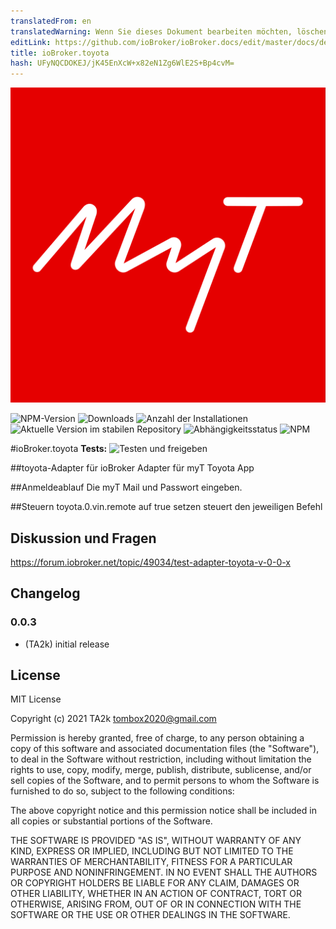```yaml
---
translatedFrom: en
translatedWarning: Wenn Sie dieses Dokument bearbeiten möchten, löschen Sie bitte das Feld "translationsFrom". Andernfalls wird dieses Dokument automatisch erneut übersetzt
editLink: https://github.com/ioBroker/ioBroker.docs/edit/master/docs/de/adapterref/iobroker.toyota/README.md
title: ioBroker.toyota
hash: UFyNQCDOKEJ/jK45EnXcW+x82eN1Zg6WlE2S+Bp4cvM=
---
```

![Logo](../../../en/adapterref/iobroker.toyota/admin/toyota.png)

![NPM-Version](https://img.shields.io/npm/v/iobroker.toyota.svg)
![Downloads](https://img.shields.io/npm/dm/iobroker.toyota.svg)
![Anzahl der Installationen](https://iobroker.live/badges/toyota-installed.svg)
![Aktuelle Version im stabilen Repository](https://iobroker.live/badges/toyota-stable.svg)
![Abhängigkeitsstatus](https://img.shields.io/david/TA2k/iobroker.toyota.svg)
![NPM](https://nodei.co/npm/iobroker.toyota.png?downloads=true)

#ioBroker.toyota
**Tests:** ![Testen und freigeben](https://github.com/TA2k/ioBroker.toyota/workflows/Test%20and%20Release/badge.svg)

##toyota-Adapter für ioBroker
Adapter für myT Toyota App

##Anmeldeablauf
Die myT Mail und Passwort eingeben.

##Steuern
toyota.0.vin.remote auf true setzen steuert den jeweiligen Befehl

## Diskussion und Fragen
<https://forum.iobroker.net/topic/49034/test-adapter-toyota-v-0-0-x>

## Changelog

### 0.0.3

* (TA2k) initial release

## License

MIT License

Copyright (c) 2021 TA2k <tombox2020@gmail.com>

Permission is hereby granted, free of charge, to any person obtaining a copy
of this software and associated documentation files (the "Software"), to deal
in the Software without restriction, including without limitation the rights
to use, copy, modify, merge, publish, distribute, sublicense, and/or sell
copies of the Software, and to permit persons to whom the Software is
furnished to do so, subject to the following conditions:

The above copyright notice and this permission notice shall be included in all
copies or substantial portions of the Software.

THE SOFTWARE IS PROVIDED "AS IS", WITHOUT WARRANTY OF ANY KIND, EXPRESS OR
IMPLIED, INCLUDING BUT NOT LIMITED TO THE WARRANTIES OF MERCHANTABILITY,
FITNESS FOR A PARTICULAR PURPOSE AND NONINFRINGEMENT. IN NO EVENT SHALL THE
AUTHORS OR COPYRIGHT HOLDERS BE LIABLE FOR ANY CLAIM, DAMAGES OR OTHER
LIABILITY, WHETHER IN AN ACTION OF CONTRACT, TORT OR OTHERWISE, ARISING FROM,
OUT OF OR IN CONNECTION WITH THE SOFTWARE OR THE USE OR OTHER DEALINGS IN THE
SOFTWARE.